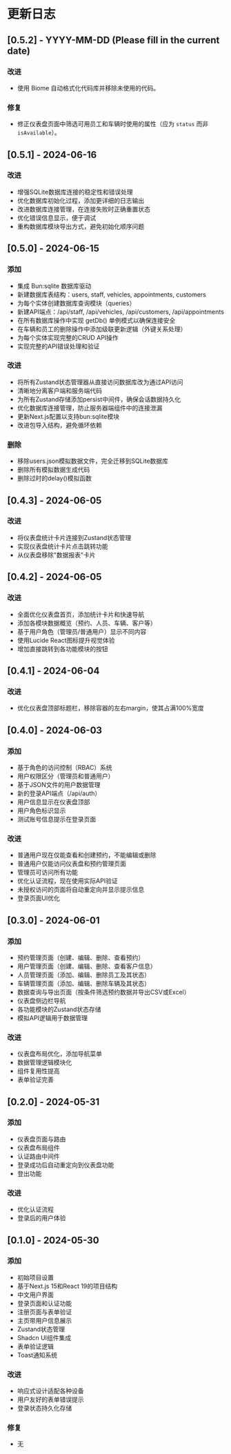 # 更新日志

## [0.5.2] - YYYY-MM-DD (Please fill in the current date)

### 改进
- 使用 Biome 自动格式化代码库并移除未使用的代码。

### 修复
- 修正仪表盘页面中筛选可用员工和车辆时使用的属性（应为 `status` 而非 `isAvailable`）。

## [0.5.1] - 2024-06-16

### 改进
- 增强SQLite数据库连接的稳定性和错误处理
- 优化数据库初始化过程，添加更详细的日志输出
- 改进数据库连接管理，在连接失败时正确重置状态
- 优化错误信息显示，便于调试
- 重构数据库模块导出方式，避免初始化顺序问题

## [0.5.0] - 2024-06-15

### 添加
- 集成 Bun:sqlite 数据库驱动
- 新建数据库表结构：users, staff, vehicles, appointments, customers
- 为每个实体创建数据库查询模块（queries）
- 新建API端点：/api/staff, /api/vehicles, /api/customers, /api/appointments
- 在所有数据库操作中实现 getDb() 单例模式以确保连接安全
- 在车辆和员工的删除操作中添加级联更新逻辑（外键关系处理）
- 为每个实体实现完整的CRUD API操作
- 实现完整的API错误处理和验证

### 改进
- 将所有Zustand状态管理器从直接访问数据库改为通过API访问
- 清晰地分离客户端和服务端代码
- 为所有Zustand存储添加persist中间件，确保会话数据持久化
- 优化数据库连接管理，防止服务器端组件中的连接泄漏
- 更新Next.js配置以支持bun:sqlite模块
- 改进包导入结构，避免循环依赖

### 删除
- 移除users.json模拟数据文件，完全迁移到SQLite数据库
- 删除所有模拟数据生成代码
- 删除过时的delay()模拟函数

## [0.4.3] - 2024-06-05

### 改进
- 将仪表盘统计卡片连接到Zustand状态管理
- 实现仪表盘统计卡片点击跳转功能
- 从仪表盘移除"数据报表"卡片

## [0.4.2] - 2024-06-05

### 改进
- 全面优化仪表盘首页，添加统计卡片和快速导航
- 添加各模块数据概览（预约、人员、车辆、客户等）
- 基于用户角色（管理员/普通用户）显示不同内容
- 使用Lucide React图标提升视觉体验
- 增加直接跳转到各功能模块的按钮

## [0.4.1] - 2024-06-04

### 改进
- 优化仪表盘顶部标题栏，移除容器的左右margin，使其占满100%宽度

## [0.4.0] - 2024-06-03

### 添加
- 基于角色的访问控制（RBAC）系统
- 用户权限区分（管理员和普通用户）
- 基于JSON文件的用户数据管理
- 新的登录API端点（/api/auth）
- 用户信息显示在仪表盘顶部
- 用户角色标识显示
- 测试账号信息提示在登录页面

### 改进
- 普通用户现在仅能查看和创建预约，不能编辑或删除
- 普通用户仅能访问仪表盘和预约管理页面
- 管理员可访问所有功能
- 优化认证流程，现在使用实际API验证
- 未授权访问的页面将自动重定向并显示提示信息
- 登录页面UI优化

## [0.3.0] - 2024-06-01

### 添加
- 预约管理页面（创建、编辑、删除、查看预约）
- 用户管理页面（创建、编辑、删除、查看客户信息）
- 人员管理页面（添加、编辑、删除员工及其状态）
- 车辆管理页面（添加、编辑、删除车辆及其状态）
- 数据查询与导出页面（按条件筛选预约数据并导出CSV或Excel）
- 仪表盘侧边栏导航
- 各功能模块的Zustand状态存储
- 模拟API逻辑用于数据管理

### 改进
- 仪表盘布局优化，添加导航菜单
- 数据管理逻辑模块化
- 组件复用性提高
- 表单验证完善

## [0.2.0] - 2024-05-31

### 添加
- 仪表盘页面与路由
- 仪表盘布局组件
- 认证路由中间件
- 登录成功后自动重定向到仪表盘功能
- 登出功能

### 改进
- 优化认证流程
- 登录后的用户体验

## [0.1.0] - 2024-05-30

### 添加
- 初始项目设置
- 基于Next.js 15和React 19的项目结构
- 中文用户界面
- 登录页面和认证功能
- 注册页面与表单验证
- 主页带用户信息展示
- Zustand状态管理
- Shadcn UI组件集成
- 表单验证逻辑
- Toast通知系统

### 改进
- 响应式设计适配各种设备
- 用户友好的表单错误提示
- 登录状态持久化存储

### 修复
- 无 